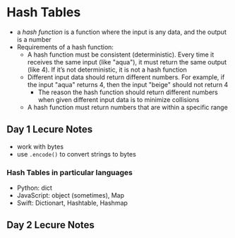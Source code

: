 # Hash Tables

 - a *hash function*  is a function where the input is any data, and the output is a number
 - Requirements of a hash function:
     - A hash function must be consistent (deterministic). Every time it receives the same input (like "aqua"), it must return the same output (like 4). If it’s not deterministic, it is not a hash function
     - Different input data should return different numbers. For example, if the input "aqua" returns 4, then the input "beige" should not return 4
         - The reason the hash function should return different numbers when given different input data is to minimize collisions
     - A hash function must return numbers that are within a specific range

## Day 1 Lecure Notes
 - work with bytes
 - use `.encode()` to convert strings to bytes

 ### Hash Tables in particular languages
 - Python: dict
 - JavaScript: object (sometimes), Map
 - Swift:  Dictionart, Hashtable, Hashmap

## Day 2 Lecure Notes
